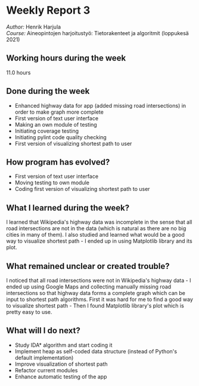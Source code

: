 # Weekly Report 3
*Author:* Henrik Harjula  
*Course:* Aineopintojen harjoitustyö: Tietorakenteet ja algoritmit (loppukesä 2021)  

## Working hours during the week
11.0 hours

## Done during the week
- Enhanced highway data for app (added missing road intersections) in order to make graph more complete
- First version of text user interface
- Making an own module of testing
- Initiating coverage testing
- Initiating pylint code quality checking
- First version of visualizing shortest path to user

## How program has evolved?
- First version of text user interface
- Moving testing to own module
- Coding first version of visualizing shortest path to user

## What I learned during the week?
I learned that Wikipedia's highway data was incomplete in the sense that all road intersections are not in the data (which is natural as there are no big cities in many of them).
I also studied and learned what would be a good way to visualize shortest path - I ended up in using Matplotlib library and its plot.

## What remained unclear or created trouble?
I noticed that all road intersections were not in Wikipedia's highway data - I ended up using Google Maps and collecting manually missing road intersections so that highway data forms a complete graph which can be input to shortest path algorithms.
First it was hard for me to find a good way to visualize shortest path - Then I found Matplotlib library's plot which is pretty easy to use.

## What will I do next?
- Study IDA* algorithm and start coding it
- Implement heap as self-coded data structure (instead of Python's default implementation)
- Improve visualization of shortest path
- Refactor current modules
- Enhance automatic testing of the app
